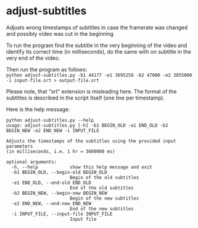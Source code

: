 # adjust-subtitles
Adjusts wrong timestamps of subtitles in case the framerate was changed and possibly video was cut in the beginning

To run the program find the subtitle in the very beginning of the video and identify its correct time (in milliseconds), do the same with on subtitle in the very end of the video.

Then run the program as follows:  
`python adjust-subtitles.py -b1 44177 -e1 3695258 -b2 47000 -e2 3855000 -i input-file.srt > output-file.srt`

Please note, that "srt" extension is misleading here. The format of the subtitles is described in the script itself (one line per timestamp).

Here is the help message:  
```
python adjust-subtitles.py --help
usage: adjust-subtitles.py [-h] -b1 BEGIN_OLD -e1 END_OLD -b2 BEGIN_NEW -e2 END_NEW -i INPUT_FILE

Adjusts the timestamps of the subtitles using the provided input parameters
(in milliseconds, i.e. 1 hr = 3600000 ms)

optional arguments:
  -h, --help            show this help message and exit
  -b1 BEGIN_OLD, --begin-old BEGIN_OLD
                        Begin of the old subtitles
  -e1 END_OLD, --end-old END_OLD
                        End of the old subtitles
  -b2 BEGIN_NEW, --begin-new BEGIN_NEW
                        Begin of the new subtitles
  -e2 END_NEW, --end-new END_NEW
                        End of the new subtitles
  -i INPUT_FILE, --input-file INPUT_FILE
                        Input file
```
